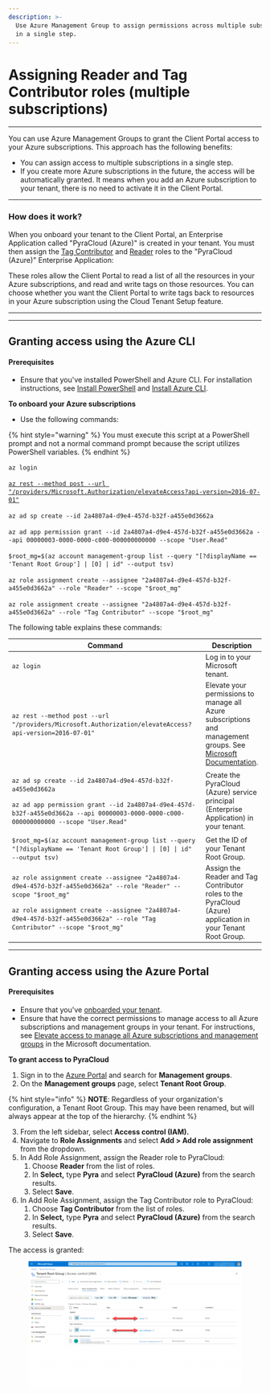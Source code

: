 ```yaml
---
description: >-
  Use Azure Management Group to assign permissions across multiple subscriptions
  in a single step.
---
```


# Assigning Reader and Tag Contributor roles (multiple subscriptions)

***

You can use Azure Management Groups to grant the Client Portal access to your Azure subscriptions. This approach has the following benefits:&#x20;

* You can assign access to multiple subscriptions in a single step.
* If you create more Azure subscriptions in the future, the access will be automatically granted. It means when you add an Azure subscription to your tenant, there is no need to activate it in the Client Portal.

***

### How does it work?

When you onboard your tenant to the Client Portal, an Enterprise Application called "PyraCloud (Azure)" is created in your tenant. You must then assign the [Tag Contributor](https://learn.microsoft.com/en-us/azure/role-based-access-control/built-in-roles#tag-contributor) and [Reader](https://learn.microsoft.com/en-us/azure/role-based-access-control/built-in-roles#reader) roles to the "PyraCloud (Azure)" Enterprise Application:

These roles allow the Client Portal to read a list of all the resources in your Azure subscriptions, and read and write tags on those resources. You can choose whether you want the Client Portal to write tags back to resources in your Azure subscription using the Cloud Tenant Setup feature.

***

***

## Granting access using the Azure CLI

#### Prerequisites

* Ensure that you've installed PowerShell and Azure CLI. For installation instructions, see [Install PowerShell](https://docs.microsoft.com/en-us/powershell/scripting/install/installing-powershell) and [Install Azure CLI](https://docs.microsoft.com/en-us/cli/azure/install-azure-cli).

**To onboard your Azure subscriptions**

* Use the following commands:

{% hint style="warning" %}
You must execute this script at a PowerShell prompt and not a normal command prompt because the script utilizes PowerShell variables.
{% endhint %}

<pre class="language-powershell" data-overflow="wrap" data-full-width="false"><code class="lang-powershell">az login

<a data-footnote-ref href="#user-content-fn-1">az rest --method post --url "/providers/Microsoft.Authorization/elevateAccess?api-version=2016-07-01"</a>

az ad sp create --id 2a4807a4-d9e4-457d-b32f-a455e0d3662a

az ad app permission grant --id 2a4807a4-d9e4-457d-b32f-a455e0d3662a --api 00000003-0000-0000-c000-000000000000 --scope "User.Read"

$root_mg=$(az account management-group list --query "[?displayName == 'Tenant Root Group'] | [0] | id" --output tsv)

az role assignment create --assignee "2a4807a4-d9e4-457d-b32f-a455e0d3662a" --role "Reader" --scope "$root_mg"

az role assignment create --assignee "2a4807a4-d9e4-457d-b32f-a455e0d3662a" --role "Tag Contributor" --scope "$root_mg"
</code></pre>

The following table explains these commands:

<table><thead><tr><th width="448">Command</th><th>Description</th></tr></thead><tbody><tr><td><code>az login</code></td><td>Log in to your Microsoft tenant.</td></tr><tr><td><code>az rest --method post --url "/providers/Microsoft.Authorization/elevateAccess?api-version=2016-07-01"</code></td><td>Elevate your permissions to manage all Azure subscriptions and management groups. See <a href="https://docs.microsoft.com/en-us/azure/role-based-access-control/elevate-access-global-admin">Microsoft Documentation</a>.</td></tr><tr><td><p><code>az ad sp create --id 2a4807a4-d9e4-457d-b32f-a455e0d3662a</code></p><p></p><p><code>az ad app permission grant --id 2a4807a4-d9e4-457d-b32f-a455e0d3662a --api 00000003-0000-0000-c000-000000000000 --scope "User.Read"</code></p></td><td>Create the PyraCloud (Azure) service principal (Enterprise Application) in your tenant.</td></tr><tr><td><code>$root_mg=$(az account management-group list --query "[?displayName == 'Tenant Root Group'] | [0] | id" --output tsv)</code></td><td>Get the ID of your Tenant Root Group.</td></tr><tr><td><p><code>az role assignment create --assignee "2a4807a4-d9e4-457d-b32f-a455e0d3662a" --role "Reader" --scope "$root_mg"</code></p><p></p><p><code>az role assignment create --assignee "2a4807a4-d9e4-457d-b32f-a455e0d3662a" --role "Tag Contributor" --scope "$root_mg"</code></p></td><td>Assign the Reader and Tag Contributor roles to the PyraCloud (Azure) application in your Tenant Root Group.</td></tr></tbody></table>

***

## Granting access using the Azure Portal

#### Prerequisites

* Ensure that you've [onboarded your tenant](adding-azure-enterprise-agreement-ea-account.md).
* Ensure that have the correct permissions to manage access to all Azure subscriptions and management groups in your tenant. For instructions, see [Elevate access to manage all Azure subscriptions and management groups](https://learn.microsoft.com/en-us/azure/role-based-access-control/elevate-access-global-admin) in the Microsoft documentation.&#x20;

**To grant access to PyraCloud**

1. Sign in to the [Azure Portal](https://portal.azure.com/#home) and search for **Management groups**.
2. On the **Management groups** page, select **Tenant Root Group**.

{% hint style="info" %}
**NOTE**: Regardless of your organization's configuration, a Tenant Root Group. This may have been renamed, but will always appear at the top of the hierarchy.
{% endhint %}

3. From the left sidebar, select **Access control (IAM).**
4. Navigate to **Role Assignments** and select **Add > Add role assignment** from the dropdown.
5. In Add Role Assignment, assign the Reader role to PyraCloud:
   1. Choose **Reader** from the list of roles.
   2. In **Select,** type **Pyra** and select **PyraCloud (Azure)** from the search results.&#x20;
   3. Select **Save**.
6. In Add Role Assignment, assign the Tag Contributor role to PyraCloud:
   1. Choose **Tag Contributor** from the list of roles.
   2. In **Select,** type **Pyra** and select **PyraCloud (Azure)** from the search results.&#x20;
   3. Select **Save**.

The access is granted:&#x20;

<figure><img src="../../../.gitbook/assets/image (198).png" alt=""><figcaption></figcaption></figure>









[^1]: 
